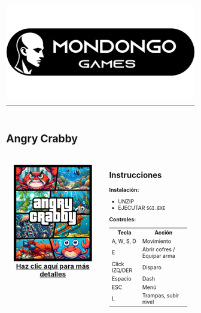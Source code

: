 ![Banner](media/logo.png)

---
<br>

# Angry Crabby

<div style="display: flex; justify-content: space-between; align-items: flex-start; padding: 20px;">

  <!-- Parte izquierda: Imagen y enlace -->
  <div style="width: 45%; text-align: center;">
    <p>
        <img src="media/angry_crabby.png" alt="cover" width="100%" />
        <a href="https://mondongogames.itch.io/angry-crabby" style="font-size: 18px; font-weight: bold;">
            Haz clic aquí para más detalles
        </a>
    </p>
  </div>

  <!-- Parte derecha: Instrucciones y comandos -->
  <div style="width: 45%;">
    <h2>Instrucciones</h2>
    <p><strong>Instalación:</strong></p>
    <ul>
      <li>UNZIP</li>
      <li>EJECUTAR <code>SGI.EXE</code></li>
    </ul>
    <p><strong>Controles:</strong></p>
    <table>
      <tr>
        <th>Tecla</th>
        <th>Acción</th>
      </tr>
      <tr>
        <td>A, W, S, D</td>
        <td>Movimiento</td>
      </tr>
      <tr>
        <td>E</td>
        <td>Abrir cofres / Equipar arma</td>
      </tr>
      <tr>
        <td>Click IZQ/DER</td>
        <td>Disparo</td>
      </tr>
      <tr>
        <td>Espacio</td>
        <td>Dash</td>
      </tr>
      <tr>
        <td>ESC</td>
        <td>Menú</td>
      </tr>
      <tr>
        <td>L</td>
        <td>Trampas, subir nivel</td>
      </tr>
    </table>
  </div>

</div>

